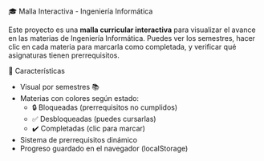 🎓 Malla Interactiva - Ingeniería Informática

Este proyecto es una **malla curricular interactiva** para visualizar el avance en las materias de Ingeniería Informática. Puedes ver los semestres, hacer clic en cada materia para marcarla como completada, y verificar qué asignaturas tienen prerrequisitos.


🧩 Características

- Visual por semestres 📚
- Materias con colores según estado:
  - 🔒 Bloqueadas (prerrequisitos no cumplidos)
  - ✅ Desbloqueadas (puedes cursarlas)
  - ✔️ Completadas (clic para marcar)
- Sistema de prerrequisitos dinámico
- Progreso guardado en el navegador (localStorage)

